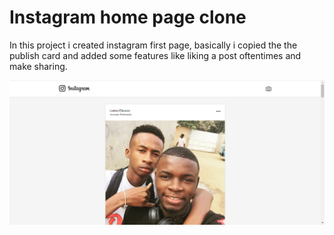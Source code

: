 # Instagram home page clone

In this project i created instagram first page, basically i copied the the publish card and added some features
like liking a post oftentimes and make sharing.




![](assets/instaclone.PNG)

